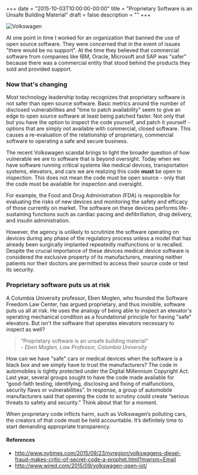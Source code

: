 +++
date = "2015-10-03T10:00:00-00:00"
title = "Proprietary Software is an Unsafe Building Material"
draft = false
description = ""
+++

![Volkswagen](/img/volkswagen.jpg)

At one point in time I worked for an organization that banned the use of open source software.  They were concerned that in the event of issues "there would be no support".  At the time they believed that commercial software from companies like IBM, Oracle, Microsoft and SAP was "safer" because there was a commercial entity that stood behind the products they sold and provided support.

### Now that's changing

Most technology leadership today recognizes that proprietary software is not safer than open source software. Basic metrics around the number of disclosed vulnerabilities and "time to patch availability" seem to give an edge to open source software at least being patched faster.  Not only that but you have the option to inspect the code yourself, and patch it yourself - options that are simply not available with commercial, closed software. This causes a re-evaluation of the relationship of proprietary, commercial software to operating a safe and secure business.
<!--more-->
The recent Volkswagen scandal brings to light the broader question of how vulnerable we are to software that is beyond oversight.  Today when we have software running critical systems like medical devices, transportation systems, elevators, and cars we are realizing this code **must** be open to inspection. This does not mean the code must be open source - only that the code must be available for inspection and oversight.

For example, the Food and Drug Administration (FDA) is responsible for evaluating the risks of new devices and monitoring the safety and efficacy of those currently on market. The software on these devices performs life-sustaining functions such as cardiac pacing and defibrillation, drug delivery, and insulin administration.

However, the agency is unlikely to scrutinize the software operating on devices during any phase of the regulatory process unless a model that has already been surgically implanted repeatedly malfunctions or is recalled. Despite the crucial importance of these devices medical device software is considered the exclusive property of its manufacturers, meaning neither patients nor their doctors are permitted to access their source code or test its security.

### Proprietary software puts us at risk

A Columbia University professor, Eben Moglen, who founded the Software Freedom Law Center, has argued proprietary, and thus invisible, software puts us all at risk. He uses the analogy of being able to inspect an elevator's operating mechanical condition as a foundational principle for having "safe" elevators.  But isn't the software that operates  elevators necessary to inspect as well?

>“Proprietary software is an unsafe building material”<br>
>  _- Eben Moglen, Law Professor, Columbia University_

How can we have "safe" cars or medical devices when the software is a black box and we simply have to trust the manufacturers? The code in automobiles is tightly protected under the Digital Millennium Copyright Act. Last year, several groups sought to have the code made available for “good-faith testing, identifying, disclosing and fixing of malfunctions, security flaws or vulnerabilities”. In response, a group of automobile manufacturers said that opening the code to scrutiny could create “serious threats to safety and security.” Think about that for a moment.

When proprietary code inflicts harm, such as Volkswagen’s polluting cars, the creators of that code must be held accountable. It’s definitely time to start demanding appropriate transparency.

#### References

* http://www.nytimes.com/2015/09/23/nyregion/volkswagens-diesel-fraud-makes-critic-of-secret-code-a-prophet.html?mwrsm=Email
* http://www.wired.com/2015/09/volkswagen-open-iot/
